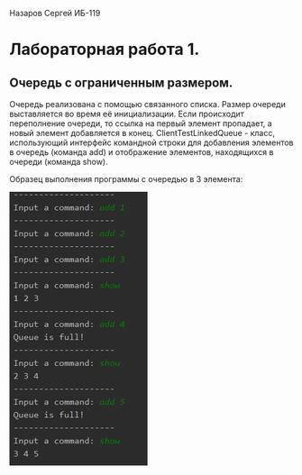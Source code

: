 Назаров Сергей ИБ-119
# Лабораторная работа 1.
## Очередь с ограниченным размером.

Очередь реализована с помощью связанного списка. Размер очереди выставляется во время её инициализации. Если происходит переполнение очереди, то ссылка на первый элемент пропадает, а новый элемент добавляется в конец.
ClientTestLinkedQueue - класс, использующий интерфейс командной строки для добавления элементов в очередь (команда add) и отображение элементов, находящихся в очереди (команда show).

Образец выполнения программы c очередью в 3 элемента:

![Example](example.png)
